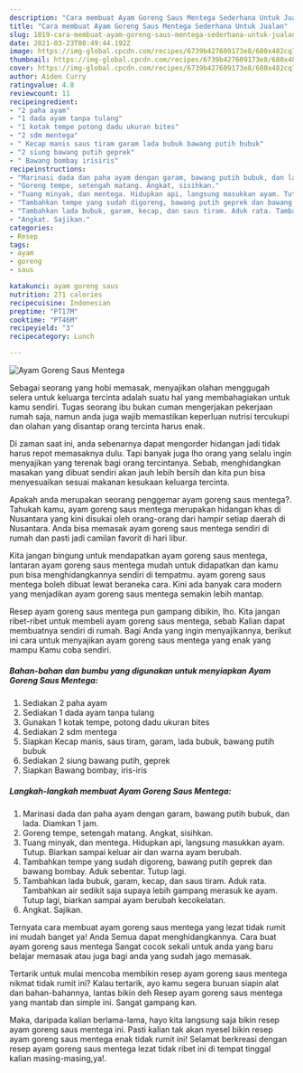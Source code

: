 ```yaml
---
description: "Cara membuat Ayam Goreng Saus Mentega Sederhana Untuk Jualan"
title: "Cara membuat Ayam Goreng Saus Mentega Sederhana Untuk Jualan"
slug: 1019-cara-membuat-ayam-goreng-saus-mentega-sederhana-untuk-jualan
date: 2021-03-23T08:49:44.192Z
image: https://img-global.cpcdn.com/recipes/6739b427609173e8/680x482cq70/ayam-goreng-saus-mentega-foto-resep-utama.jpg
thumbnail: https://img-global.cpcdn.com/recipes/6739b427609173e8/680x482cq70/ayam-goreng-saus-mentega-foto-resep-utama.jpg
cover: https://img-global.cpcdn.com/recipes/6739b427609173e8/680x482cq70/ayam-goreng-saus-mentega-foto-resep-utama.jpg
author: Aiden Curry
ratingvalue: 4.8
reviewcount: 11
recipeingredient:
- "2 paha ayam"
- "1 dada ayam tanpa tulang"
- "1 kotak tempe potong dadu ukuran bites"
- "2 sdm mentega"
- " Kecap manis saus tiram garam lada bubuk bawang putih bubuk"
- "2 siung bawang putih geprek"
- " Bawang bombay irisiris"
recipeinstructions:
- "Marinasi dada dan paha ayam dengan garam, bawang putih bubuk, dan lada. Diamkan 1 jam."
- "Goreng tempe, setengah matang. Angkat, sisihkan."
- "Tuang minyak, dan mentega. Hidupkan api, langsung masukkan ayam. Tutup. Biarkan sampai keluar air dan warna ayam berubah."
- "Tambahkan tempe yang sudah digoreng, bawang putih geprek dan bawang bombay. Aduk sebentar. Tutup lagi."
- "Tambahkan lada bubuk, garam, kecap, dan saus tiram. Aduk rata. Tambahkan air sedikit saja supaya lebih gampang merasuk ke ayam. Tutup lagi, biarkan sampai ayam berubah kecokelatan."
- "Angkat. Sajikan."
categories:
- Resep
tags:
- ayam
- goreng
- saus

katakunci: ayam goreng saus 
nutrition: 271 calories
recipecuisine: Indonesian
preptime: "PT17M"
cooktime: "PT46M"
recipeyield: "3"
recipecategory: Lunch

---
```



![Ayam Goreng Saus Mentega](https://img-global.cpcdn.com/recipes/6739b427609173e8/680x482cq70/ayam-goreng-saus-mentega-foto-resep-utama.jpg)

Sebagai seorang yang hobi memasak, menyajikan olahan menggugah selera untuk keluarga tercinta adalah suatu hal yang membahagiakan untuk kamu sendiri. Tugas seorang ibu bukan cuman mengerjakan pekerjaan rumah saja, namun anda juga wajib memastikan keperluan nutrisi tercukupi dan olahan yang disantap orang tercinta harus enak.

Di zaman  saat ini, anda sebenarnya dapat mengorder hidangan jadi tidak harus repot memasaknya dulu. Tapi banyak juga lho orang yang selalu ingin menyajikan yang terenak bagi orang tercintanya. Sebab, menghidangkan masakan yang dibuat sendiri akan jauh lebih bersih dan kita pun bisa menyesuaikan sesuai makanan kesukaan keluarga tercinta. 



Apakah anda merupakan seorang penggemar ayam goreng saus mentega?. Tahukah kamu, ayam goreng saus mentega merupakan hidangan khas di Nusantara yang kini disukai oleh orang-orang dari hampir setiap daerah di Nusantara. Anda bisa memasak ayam goreng saus mentega sendiri di rumah dan pasti jadi camilan favorit di hari libur.

Kita jangan bingung untuk mendapatkan ayam goreng saus mentega, lantaran ayam goreng saus mentega mudah untuk didapatkan dan kamu pun bisa menghidangkannya sendiri di tempatmu. ayam goreng saus mentega boleh dibuat lewat beraneka cara. Kini ada banyak cara modern yang menjadikan ayam goreng saus mentega semakin lebih mantap.

Resep ayam goreng saus mentega pun gampang dibikin, lho. Kita jangan ribet-ribet untuk membeli ayam goreng saus mentega, sebab Kalian dapat membuatnya sendiri di rumah. Bagi Anda yang ingin menyajikannya, berikut ini cara untuk menyajikan ayam goreng saus mentega yang enak yang mampu Kamu coba sendiri.

<!--inarticleads1-->

##### Bahan-bahan dan bumbu yang digunakan untuk menyiapkan Ayam Goreng Saus Mentega:

1. Sediakan 2 paha ayam
1. Sediakan 1 dada ayam tanpa tulang
1. Gunakan 1 kotak tempe, potong dadu ukuran bites
1. Sediakan 2 sdm mentega
1. Siapkan  Kecap manis, saus tiram, garam, lada bubuk, bawang putih bubuk
1. Sediakan 2 siung bawang putih, geprek
1. Siapkan  Bawang bombay, iris-iris




<!--inarticleads2-->

##### Langkah-langkah membuat Ayam Goreng Saus Mentega:

1. Marinasi dada dan paha ayam dengan garam, bawang putih bubuk, dan lada. Diamkan 1 jam.
1. Goreng tempe, setengah matang. Angkat, sisihkan.
1. Tuang minyak, dan mentega. Hidupkan api, langsung masukkan ayam. Tutup. Biarkan sampai keluar air dan warna ayam berubah.
1. Tambahkan tempe yang sudah digoreng, bawang putih geprek dan bawang bombay. Aduk sebentar. Tutup lagi.
1. Tambahkan lada bubuk, garam, kecap, dan saus tiram. Aduk rata. Tambahkan air sedikit saja supaya lebih gampang merasuk ke ayam. Tutup lagi, biarkan sampai ayam berubah kecokelatan.
1. Angkat. Sajikan.




Ternyata cara membuat ayam goreng saus mentega yang lezat tidak rumit ini mudah banget ya! Anda Semua dapat menghidangkannya. Cara buat ayam goreng saus mentega Sangat cocok sekali untuk anda yang baru belajar memasak atau juga bagi anda yang sudah jago memasak.

Tertarik untuk mulai mencoba membikin resep ayam goreng saus mentega nikmat tidak rumit ini? Kalau tertarik, ayo kamu segera buruan siapin alat dan bahan-bahannya, lantas bikin deh Resep ayam goreng saus mentega yang mantab dan simple ini. Sangat gampang kan. 

Maka, daripada kalian berlama-lama, hayo kita langsung saja bikin resep ayam goreng saus mentega ini. Pasti kalian tak akan nyesel bikin resep ayam goreng saus mentega enak tidak rumit ini! Selamat berkreasi dengan resep ayam goreng saus mentega lezat tidak ribet ini di tempat tinggal kalian masing-masing,ya!.

